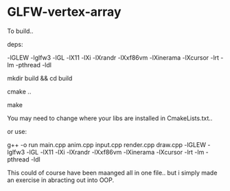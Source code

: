 # GLFW-vertex-array

To build.. 

deps:  

-lGLEW -lglfw3 -lGL -lX11 -lXi -lXrandr -lXxf86vm -lXinerama -lXcursor -lrt -lm -pthread -ldl

mkdir build && cd build

cmake .. 

make

You may need to change where your libs are installed in CmakeLists.txt..

or use:

g++ -o run main.cpp anim.cpp input.cpp render.cpp draw.cpp -lGLEW -lglfw3 -lGL -lX11 -lXi -lXrandr -lXxf86vm -lXinerama -lXcursor -lrt -lm -pthread -ldl


This could of course have been maanged all in one file.. but i simply made an exercise in abracting out into OOP.
